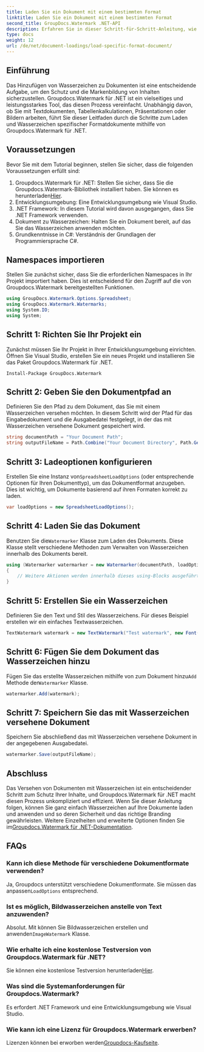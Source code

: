 ```yaml
---
title: Laden Sie ein Dokument mit einem bestimmten Format
linktitle: Laden Sie ein Dokument mit einem bestimmten Format
second_title: GroupDocs.Watermark .NET-API
description: Erfahren Sie in dieser Schritt-für-Schritt-Anleitung, wie Sie Dokumente mit Groupdocs für .NET laden und mit Wasserzeichen versehen. Schützen und branden Sie Ihre Inhalte mühelos.
type: docs
weight: 12
url: /de/net/document-loadings/load-specific-format-document/
---
```

## Einführung
Das Hinzufügen von Wasserzeichen zu Dokumenten ist eine entscheidende Aufgabe, um den Schutz und die Markenbildung von Inhalten sicherzustellen. Groupdocs.Watermark für .NET ist ein vielseitiges und leistungsstarkes Tool, das diesen Prozess vereinfacht. Unabhängig davon, ob Sie mit Textdokumenten, Tabellenkalkulationen, Präsentationen oder Bildern arbeiten, führt Sie dieser Leitfaden durch die Schritte zum Laden und Wasserzeichen spezifischer Formatdokumente mithilfe von Groupdocs.Watermark für .NET.
## Voraussetzungen
Bevor Sie mit dem Tutorial beginnen, stellen Sie sicher, dass die folgenden Voraussetzungen erfüllt sind:
1.  Groupdocs.Watermark für .NET: Stellen Sie sicher, dass Sie die Groupdocs.Watermark-Bibliothek installiert haben. Sie können es herunterladen[Hier](https://releases.groupdocs.com/Watermark/net/).
2. Entwicklungsumgebung: Eine Entwicklungsumgebung wie Visual Studio.
3. .NET Framework: In diesem Tutorial wird davon ausgegangen, dass Sie .NET Framework verwenden.
4. Dokument zu Wasserzeichen: Halten Sie ein Dokument bereit, auf das Sie das Wasserzeichen anwenden möchten.
5. Grundkenntnisse in C#: Verständnis der Grundlagen der Programmiersprache C#.

## Namespaces importieren
Stellen Sie zunächst sicher, dass Sie die erforderlichen Namespaces in Ihr Projekt importiert haben. Dies ist entscheidend für den Zugriff auf die von Groupdocs.Watermark bereitgestellten Funktionen.
```csharp
using GroupDocs.Watermark.Options.Spreadsheet;
using GroupDocs.Watermark.Watermarks;
using System.IO;
using System;
```

## Schritt 1: Richten Sie Ihr Projekt ein
Zunächst müssen Sie Ihr Projekt in Ihrer Entwicklungsumgebung einrichten. Öffnen Sie Visual Studio, erstellen Sie ein neues Projekt und installieren Sie das Paket Groupdocs.Watermark für .NET.
```shell
Install-Package GroupDocs.Watermark
```
## Schritt 2: Geben Sie den Dokumentpfad an
Definieren Sie den Pfad zu dem Dokument, das Sie mit einem Wasserzeichen versehen möchten. In diesem Schritt wird der Pfad für das Eingabedokument und die Ausgabedatei festgelegt, in der das mit Wasserzeichen versehene Dokument gespeichert wird.
```csharp
string documentPath = "Your Document Path";
string outputFileName = Path.Combine("Your Document Directory", Path.GetFileName(documentPath));
```
## Schritt 3: Ladeoptionen konfigurieren
 Erstellen Sie eine Instanz von`SpreadsheetLoadOptions` (oder entsprechende Optionen für Ihren Dokumenttyp), um das Dokumentformat anzugeben. Dies ist wichtig, um Dokumente basierend auf ihren Formaten korrekt zu laden.
```csharp
var loadOptions = new SpreadsheetLoadOptions();
```
## Schritt 4: Laden Sie das Dokument
 Benutzen Sie die`Watermarker` Klasse zum Laden des Dokuments. Diese Klasse stellt verschiedene Methoden zum Verwalten von Wasserzeichen innerhalb des Dokuments bereit.
```csharp
using (Watermarker watermarker = new Watermarker(documentPath, loadOptions))
{
    // Weitere Aktionen werden innerhalb dieses using-Blocks ausgeführt
}
```
## Schritt 5: Erstellen Sie ein Wasserzeichen
Definieren Sie den Text und Stil des Wasserzeichens. Für dieses Beispiel erstellen wir ein einfaches Textwasserzeichen.
```csharp
TextWatermark watermark = new TextWatermark("Test watermark", new Font("Arial", 12));
```
## Schritt 6: Fügen Sie dem Dokument das Wasserzeichen hinzu
Fügen Sie das erstellte Wasserzeichen mithilfe von zum Dokument hinzu`Add` Methode der`Watermarker` Klasse.
```csharp
watermarker.Add(watermark);
```
## Schritt 7: Speichern Sie das mit Wasserzeichen versehene Dokument
Speichern Sie abschließend das mit Wasserzeichen versehene Dokument in der angegebenen Ausgabedatei.
```csharp
watermarker.Save(outputFileName);
```

## Abschluss
Das Versehen von Dokumenten mit Wasserzeichen ist ein entscheidender Schritt zum Schutz Ihrer Inhalte, und Groupdocs.Watermark für .NET macht diesen Prozess unkompliziert und effizient. Wenn Sie dieser Anleitung folgen, können Sie ganz einfach Wasserzeichen auf Ihre Dokumente laden und anwenden und so deren Sicherheit und das richtige Branding gewährleisten. Weitere Einzelheiten und erweiterte Optionen finden Sie im[Groupdocs.Watermark für .NET-Dokumentation](https://reference.groupdocs.com/Watermark/net/).
## FAQs
### Kann ich diese Methode für verschiedene Dokumentformate verwenden?
 Ja, Groupdocs unterstützt verschiedene Dokumentformate. Sie müssen das anpassen`LoadOptions` entsprechend.
### Ist es möglich, Bildwasserzeichen anstelle von Text anzuwenden?
 Absolut. Mit können Sie Bildwasserzeichen erstellen und anwenden`ImageWatermark` Klasse.
### Wie erhalte ich eine kostenlose Testversion von Groupdocs.Watermark für .NET?
 Sie können eine kostenlose Testversion herunterladen[Hier](https://releases.groupdocs.com/).
### Was sind die Systemanforderungen für Groupdocs.Watermark?
Es erfordert .NET Framework und eine Entwicklungsumgebung wie Visual Studio.
### Wie kann ich eine Lizenz für Groupdocs.Watermark erwerben?
Lizenzen können bei erworben werden[Groupdocs-Kaufseite](https://purchase.groupdocs.com/buy).